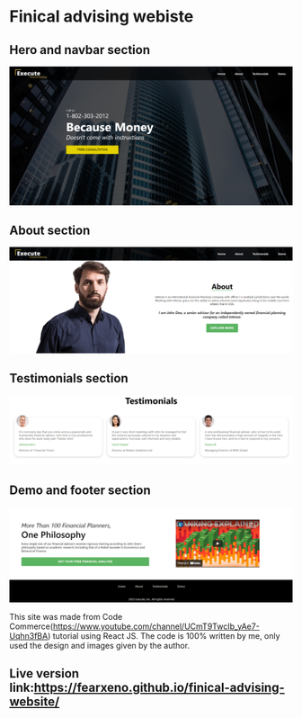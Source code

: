# Finical advising webiste 

## Hero and navbar section
![alt text](https://github.com/fearxeno/finical-advising-website/blob/8043ff4964ea8acb01cd1e146277e35d49d770bc/fin-hero.png)

## About section
![alt text](https://github.com/fearxeno/finical-advising-website/blob/8043ff4964ea8acb01cd1e146277e35d49d770bc/fin-about.png)

## Testimonials section
![alt text](https://github.com/fearxeno/finical-advising-website/blob/8043ff4964ea8acb01cd1e146277e35d49d770bc/fin-test.png)

## Demo and footer section
![alt text](https://github.com/fearxeno/finical-advising-website/blob/8043ff4964ea8acb01cd1e146277e35d49d770bc/fin-demo-footer.png)


This site was made from Code Commerce(https://www.youtube.com/channel/UCmT9TwcIb_yAe7-Uqhn3fBA) tutorial using React JS. The code is 100% written by me, only used the design and images given by the author.

## Live version link:https://fearxeno.github.io/finical-advising-website/
